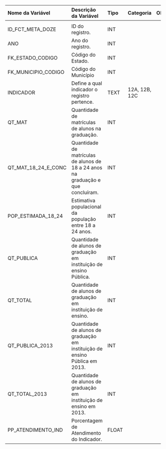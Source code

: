 | Nome da Variável    | Descrição da Variável                                                             | Tipo   | Categoria     | Observação   |
|:--------------------|:----------------------------------------------------------------------------------|:-------|:--------------|:-------------|
|                     |                                                                                   |        |               |              |
| ID_FCT_META_DOZE    | ID do registro.                                                                   | INT    |               |              |
| ANO                 | Ano do registro.                                                                  | INT    |               |              |
| FK_ESTADO_CODIGO    | Código do Estado.                                                                 | INT    |               |              |
| FK_MUNICIPIO_CODIGO | Código do Município                                                               | INT    |               |              |
| INDICADOR           | Define a qual indicador o registro pertence.                                      | TEXT   | 12A, 12B, 12C |              |
| QT_MAT              | Quantidade de matrículas de alunos na graduação.                                  | INT    |               |              |
| QT_MAT_18_24_E_CONC | Quantidade de matrículas de alunos de 18 a 24 anos na graduação e que concluíram. | INT    |               |              |
| POP_ESTIMADA_18_24  | Estimativa populacional da população entre 18 a 24 anos.                          | INT    |               |              |
| QT_PUBLICA          | Quantidade de alunos de graduação em instituição de ensino Pública.               | INT    |               |              |
| QT_TOTAL            | Quantidade de alunos de graduação em instituição de ensino.                       | INT    |               |              |
| QT_PUBLICA_2013     | Quantidade de alunos de graduação em instituição de ensino Pública em 2013.       | INT    |               |              |
| QT_TOTAL_2013       | Quantidade de alunos de graduação em instituição de ensino em 2013.               | INT    |               |              |
| PP_ATENDIMENTO_IND  | Porcentagem de Atendimento do Indicador.                                          | FLOAT  |               |              |